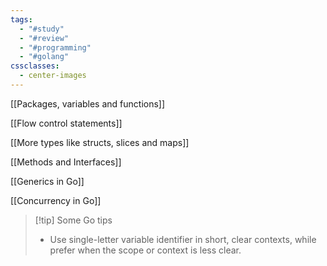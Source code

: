 ```yaml
---
tags:
  - "#study"
  - "#review"
  - "#programming"
  - "#golang"
cssclasses:
  - center-images
---
```

[[Packages, variables and functions]]

[[Flow control statements]]

[[More types like structs, slices and maps]]

[[Methods and Interfaces]]

[[Generics in Go]]

[[Concurrency in Go]]


> [!tip] Some Go tips
> - Use single-letter variable identifier in short, clear contexts, while prefer when the scope or context is less clear.

